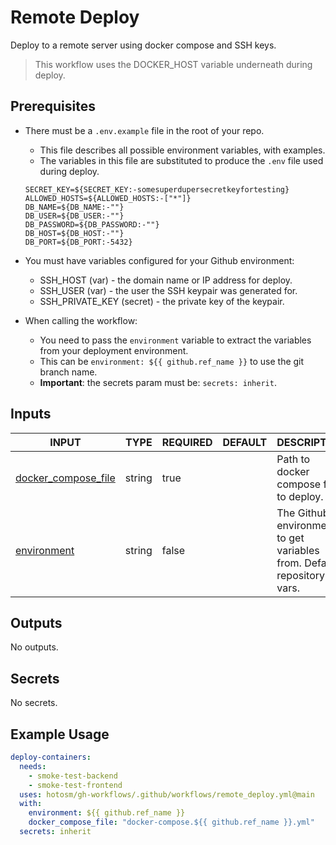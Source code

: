 # Remote Deploy

Deploy to a remote server using docker compose and SSH keys.

> This workflow uses the DOCKER_HOST variable underneath during deploy.

## Prerequisites

- There must be a `.env.example` file in the root of your repo.

  - This file describes all possible environment variables,
    with examples.
  - The variables in this file are substituted to produce the
    `.env` file used during deploy.

  ```dotenv
  SECRET_KEY=${SECRET_KEY:-somesuperdupersecretkeyfortesting}
  ALLOWED_HOSTS=${ALLOWED_HOSTS:-["*"]}
  DB_NAME=${DB_NAME:-""}
  DB_USER=${DB_USER:-""}
  DB_PASSWORD=${DB_PASSWORD:-""}
  DB_HOST=${DB_HOST:-""}
  DB_PORT=${DB_PORT:-5432}
  ```

- You must have variables configured for your Github environment:

  - SSH_HOST (var) - the domain name or IP address for deploy.
  - SSH_USER (var) - the user the SSH keypair was generated for.
  - SSH_PRIVATE_KEY (secret) - the private key of the keypair.

- When calling the workflow:

  - You need to pass the `environment` variable to
    extract the variables from your deployment environment.
  - This can be `environment: ${{ github.ref_name }}` to use the git branch name.
  - **Important**: the secrets param must be: `secrets: inherit`.

## Inputs

<!-- AUTO-DOC-INPUT:START - Do not remove or modify this section -->

| INPUT                                                                                     | TYPE   | REQUIRED | DEFAULT | DESCRIPTION                                                                |
| ----------------------------------------------------------------------------------------- | ------ | -------- | ------- | -------------------------------------------------------------------------- |
| <a name="input_docker_compose_file"></a>[docker_compose_file](#input_docker_compose_file) | string | true     |         | Path to docker compose file <br>to deploy.                                 |
| <a name="input_environment"></a>[environment](#input_environment)                         | string | false    |         | The Github environment to get <br>variables from. Default repository vars. |

<!-- AUTO-DOC-INPUT:END -->

## Outputs

<!-- AUTO-DOC-OUTPUT:START - Do not remove or modify this section -->

No outputs.

<!-- AUTO-DOC-OUTPUT:END -->

## Secrets

<!-- AUTO-DOC-SECRETS:START - Do not remove or modify this section -->

No secrets.

<!-- AUTO-DOC-SECRETS:END -->

## Example Usage

```yaml
deploy-containers:
  needs:
    - smoke-test-backend
    - smoke-test-frontend
  uses: hotosm/gh-workflows/.github/workflows/remote_deploy.yml@main
  with:
    environment: ${{ github.ref_name }}
    docker_compose_file: "docker-compose.${{ github.ref_name }}.yml"
  secrets: inherit
```

